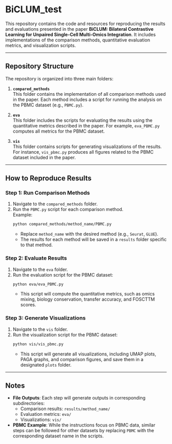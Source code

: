 # BiCLUM_test

This repository contains the code and resources for reproducing the results and evaluations presented in the paper **BiCLUM: Bilateral Contrastive Learning for Unpaired Single-Cell Multi-Omics Integration**. It includes implementations of the comparison methods, quantitative evaluation metrics, and visualization scripts.

---

## Repository Structure

The repository is organized into three main folders:

1. **`compared_methods`**  
   This folder contains the implementation of all comparison methods used in the paper. Each method includes a script for running the analysis on the PBMC dataset (e.g., `PBMC.py`).

2. **`eva`**  
   This folder includes the scripts for evaluating the results using the quantitative metrics described in the paper. For example, `eva_PBMC.py` computes all metrics for the PBMC dataset.

3. **`vis`**  
   This folder contains scripts for generating visualizations of the results. For instance, `vis_pbmc.py` produces all figures related to the PBMC dataset included in the paper.

---

## How to Reproduce Results

### Step 1: Run Comparison Methods
1. Navigate to the `compared_methods` folder.
2. Run the `PBMC.py` script for each comparison method.  
   Example:
   ```bash
   python compared_methods/method_name/PBMC.py
   ```
   - Replace `method_name` with the desired method (e.g., `Seurat`, `GLUE`).
   - The results for each method will be saved in a `results` folder specific to that method.

### Step 2: Evaluate Results
1. Navigate to the `eva` folder.
2. Run the evaluation script for the PBMC dataset:  
   ```bash
   python eva/eva_PBMC.py
   ```
   - This script will compute the quantitative metrics, such as omics mixing, biology conservation, transfer accuracy, and FOSCTTM scores.

### Step 3: Generate Visualizations
1. Navigate to the `vis` folder.
2. Run the visualization script for the PBMC dataset:  
   ```bash
   python vis/vis_pbmc.py
   ```
   - This script will generate all visualizations, including UMAP plots, PAGA graphs, and comparison figures, and save them in a designated `plots` folder.

---

## Notes
- **File Outputs**: Each step will generate outputs in corresponding subdirectories:
  - Comparison results: `results/method_name/`
  - Evaluation metrics: `eva/`
  - Visualizations: `vis/`
- **PBMC Example**: While the instructions focus on PBMC data, similar steps can be followed for other datasets by replacing `PBMC` with the corresponding dataset name in the scripts.
